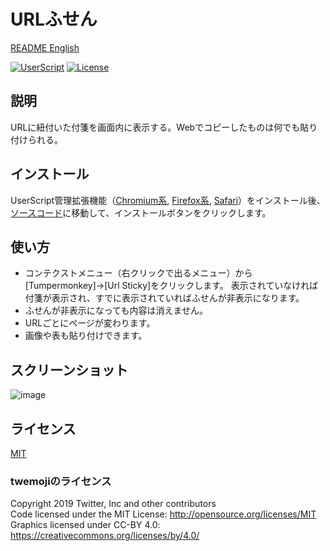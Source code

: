 # URLふせん

[README English](./README.md)

[![UserScript](https://img.shields.io/badge/Framework-UserScript-blue.svg)](https://en.wikipedia.org/wiki/Userscript)
[![License](https://img.shields.io/github/license/hidao80/UserScript)](/LICENSE)

## 説明

URLに紐付いた付箋を画面内に表示する。Webでコピーしたものは何でも貼り付けられる。

## インストール

UserScript管理拡張機能（[Chromium系][chrome-extension], [Firefox系][firefox-extension], [Safari][safari-extension]）をインストール後、[ソースコード][source]に移動して、インストールボタンをクリックします。

[chrome-extension]: https://chrome.google.com/webstore/detail/tampermonkey/dhdgffkkebhmkfjojejmpbldmpobfkfo "Tampermonkey"
[firefox-extension]: https://addons.mozilla.org/ja/firefox/addon/tampermonkey/ "Tampermonkey"
[safari-extension]: https://apps.apple.com/us/app/userscripts/id1463298887 "UserScripts"
[source]: https://github.com/hidao80/UserScript/raw/main/src/Others/UrlSticky/UrlSticky.user.js "Source code"

## 使い方

- コンテクストメニュー（右クリックで出るメニュー）から\[Tumpermonkey\]->\[Url Sticky\]をクリックします。
    表示されていなければ付箋が表示され、すでに表示されていればふせんが非表示になります。
- ふせんが非表示になっても内容は消えません。
- URLごとにページが変わります。
- 画像や表も貼り付けできます。

## スクリーンショット

![image](https://user-images.githubusercontent.com/8155294/219000245-09c37ec6-8291-42bc-9cc5-ddc02abc508a.png)

## ライセンス

[MIT](/LICENSE)

### twemojiのライセンス

Copyright 2019 Twitter, Inc and other contributors\
Code licensed under the MIT License: <http://opensource.org/licenses/MIT>\
Graphics licensed under CC-BY 4.0: <https://creativecommons.org/licenses/by/4.0/>
